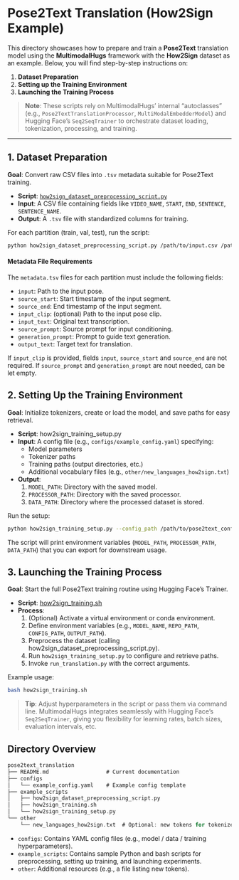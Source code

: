 # Pose2Text Translation (How2Sign Example)

This directory showcases how to prepare and train a **Pose2Text** translation model using the **MultimodalHugs** framework with the **How2Sign** dataset as an example. Below, you will find step-by-step instructions on:

1. **Dataset Preparation**  
2. **Setting up the Training Environment**  
3. **Launching the Training Process**

> **Note**: These scripts rely on MultimodalHugs’ internal “autoclasses” (e.g., `Pose2TextTranslationProcessor`, `MultiModalEmbedderModel`) and Hugging Face’s `Seq2SeqTrainer` to orchestrate dataset loading, tokenization, processing, and training.

---

## 1. Dataset Preparation

**Goal**: Convert raw CSV files into `.tsv` metadata suitable for Pose2Text training.

- **Script**: [`how2sign_dataset_preprocessing_script.py`](./example_scripts/how2sign_dataset_preprocessing_script.py)  
- **Input**: A CSV file containing fields like `VIDEO_NAME`, `START`, `END`, `SENTENCE`, `SENTENCE_NAME`.  
- **Output**: A `.tsv` file with standardized columns for training.

For each partition (train, val, test), run the script:
```bash
python how2sign_dataset_preprocessing_script.py /path/to/input.csv /path/to/output.tsv
```
#### Metadata File Requirements

The `metadata.tsv` files for each partition must include the following fields:

- `input`: Path to the input pose.
- `source_start`: Start timestamp of the input segment.
- `source_end`: End timestamp of the input segment.
- `input_clip`: (optional) Path to the input pose clip.
- `input_text`: Original text transcription.
- `source_prompt`: Source prompt for input conditioning.
- `generation_prompt`: Prompt to guide text generation.
- `output_text`: Target text for translation.
  
If `input_clip` is provided, fields `input`, `source_start` and `source_end` are not required. If `source_prompt` and `generation_prompt` are nout needed, can be let empty.

## 2. Setting Up the Training Environment

**Goal**: Initialize tokenizers, create or load the model, and save paths for easy retrieval.

- **Script**: how2sign_training_setup.py
- **Input**: A config file (e.g., `configs/example_config.yaml`) specifying:
  - Model parameters
  - Tokenizer paths
  - Training paths (output directories, etc.)
  - Additional vocabulary files (e.g., `other/new_languages_how2sign.txt`)
- **Output**:
  1. `MODEL_PATH`: Directory with the saved model.
  2. `PROCESSOR_PATH`: Directory with the saved processor.
  3. `DATA_PATH`: Directory where the processed dataset is stored.
   
Run the setup:

```bash
python how2sign_training_setup.py --config_path /path/to/pose2text_config.yaml
```
The script will print environment variables (`MODEL_PATH`, `PROCESSOR_PATH`, `DATA_PATH`) that you can export for downstream usage.



## 3. Launching the Training Process
**Goal**: Start the full Pose2Text training routine using Hugging Face’s Trainer.

- **Script**: [how2sign_training.sh](https://github.com/GerrySant/multimodalhugs/blob/master/examples/multimodal_translation/pose2text_translation/example_scripts/how2sign_training_setup.py)
- **Process**:
  1. (Optional) Activate a virtual environment or conda environment.
  2. Define environment variables (e.g., `MODEL_NAME`, `REPO_PATH`, `CONFIG_PATH`, `OUTPUT_PATH`).
  3. Preprocess the dataset (calling how2sign_dataset_preprocessing_script.py).
  4. Run `how2sign_training_setup.py` to configure and retrieve paths.
  5. Invoke `run_translation.py` with the correct arguments.


Example usage:

```bash
bash how2sign_training.sh
```
>**Tip**: Adjust hyperparameters in the script or pass them via command line. MultimodalHugs integrates seamlessly with Hugging Face’s `Seq2SeqTrainer`, giving you flexibility for learning rates, batch sizes, evaluation intervals, etc.

## Directory Overview
```kotlin
pose2text_translation
├── README.md                  # Current documentation
├── configs
│   └── example_config.yaml    # Example config template
├── example_scripts
│   ├── how2sign_dataset_preprocessing_script.py
│   ├── how2sign_training.sh
│   └── how2sign_training_setup.py
└── other
    └── new_languages_how2sign.txt  # Optional: new tokens for tokenizer
```
- `configs`: Contains YAML config files (e.g., model / data / training hyperparameters).
- `example_scripts`: Contains sample Python and bash scripts for preprocessing, setting up training, and launching experiments.
- `other`: Additional resources (e.g., a file listing new tokens).
